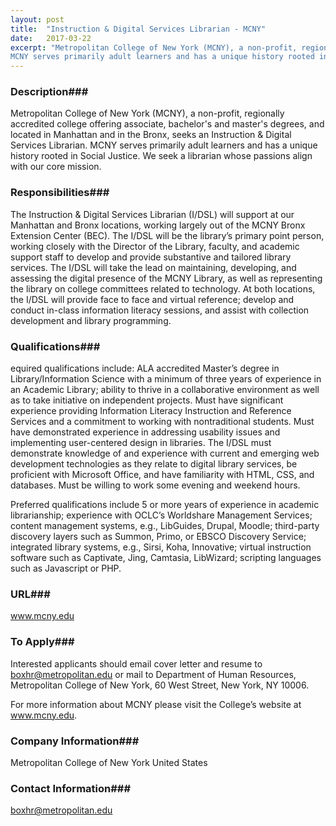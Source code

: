 ```yaml
---
layout: post
title:  "Instruction & Digital Services Librarian - MCNY"
date:   2017-03-22
excerpt: "Metropolitan College of New York (MCNY), a non-profit, regionally accredited college offering associate, bachelor's and master's degrees, and located in Manhattan and in the Bronx, seeks an Instruction & Digital Services Librarian.
MCNY serves primarily adult learners and has a unique history rooted in Social Justice. We seek a librarian whose passions align with our core mission."
---
```


### Description###

Metropolitan College of New York (MCNY), a non-profit, regionally accredited college offering associate, bachelor's and master's degrees, and located in Manhattan and in the Bronx, seeks an Instruction & Digital Services Librarian.
MCNY serves primarily adult learners and has a unique history rooted in Social Justice. We seek a librarian whose passions align with our core mission.


### Responsibilities###

 The Instruction & Digital Services Librarian (I/DSL) will support at  our Manhattan and Bronx locations, working largely out of the  MCNY Bronx Extension Center (BEC).  The I/DSL will be the library’s primary point person, working closely with the Director of the Library, faculty,  and academic support staff  to develop and provide substantive and tailored library services. The I/DSL will take the lead on maintaining, developing, and assessing the digital presence of the MCNY Library, as well as representing the library on college committees related to technology.  At both locations, the  I/DSL will provide face to face and virtual reference; develop and conduct in-class information literacy sessions,  and assist with collection development and library programming.


### Qualifications###

equired qualifications include:  ALA accredited Master’s degree in Library/Information Science with a minimum  of three years of experience in an Academic Library; ability to thrive in a collaborative environment as well as to take initiative on  independent projects. Must have significant experience providing Information Literacy Instruction and Reference Services and a commitment to working with nontraditional students. Must have demonstrated experience in addressing usability issues and implementing user-centered design in libraries.  The I/DSL must demonstrate knowledge of and experience with current and emerging web development technologies as they relate to digital library services, be proficient with Microsoft Office, and have familiarity with HTML, CSS, and databases.  Must be willing to work some evening and weekend hours.

Preferred qualifications include 5 or more years of experience in academic librarianship; experience with OCLC’s Worldshare Management Services; content management systems, e.g., LibGuides, Drupal, Moodle; third-party discovery layers such as Summon, Primo, or EBSCO Discovery Service; integrated library systems, e.g., Sirsi, Koha, Innovative; virtual instruction software such as Captivate, Jing, Camtasia, LibWizard; scripting languages such as Javascript or PHP.






### URL###

www.mcny.edu

### To Apply###

Interested applicants should email cover letter and resume to boxhr@metropolitan.edu or mail to Department of Human Resources, Metropolitan College of New York, 60 West Street, New York, NY  10006. 

For more information about MCNY please visit the College’s website at www.mcny.edu.


### Company Information###

Metropolitan College of New York
United States


### Contact Information###

boxhr@metropolitan.edu

